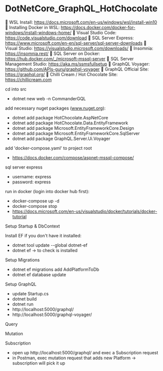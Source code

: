 # DotNetCore_GraphQL_HotChocolate

🔗 WSL Install: https://docs.microsoft.com/en-us/windows/wsl/install-win10
🔗 Installing Docker in WSL: https://docs.docker.com/docker-for-windows/install-windows-home/
🔗 Visual Studio Code: https://code.visualstudio.com/download
🔗 SQL Server Express: https://www.microsoft.com/en-en/sql-server/sql-server-downloads
🔗 Visual Studio: https://visualstudio.microsoft.com/downloads/
🔗 Insomnia: https://insomnia.rest/
🔗 SQL Server on Docker: https://hub.docker.com/_/microsoft-mssql-server
🔗 SQL Server Management Studio: https://aka.ms/ssmsfullsetup
🔗 GraphQL Voyager: https://github.com/APIs-guru/graphql-voyager
🔗 GraphQL Official Site: https://graphql.org/
🔗 Chilli Cream / Hot Chocolate Site: https://chillicream.com


cd into src
* dotnet new web -n CommanderGQL

add necessary nuget packages (www.nuget.org):
* dotnet add package HotChocolate.AspNetCore
* dotnet add package HotChocolate.Data.EntityFramework
* dotnet add package Microsoft.EntityFrameworkCore.Design
* dotnet add package Microsoft.EntityFrameworkCore.SqlServer
* dotnet add package GraphQL.Server.Ui.Voyager

add 'docker-compose.yaml' to project root
* https://docs.docker.com/compose/aspnet-mssql-compose/

sql server express
* username: express
* password: express

run in docker (login into docker hub first):
* docker-compose up -d
* docker-compose stop
* https://docs.microsoft.com/en-us/visualstudio/docker/tutorials/docker-tutorial

Setup Startup & DbContext

Install EF if you don't have it installed:
* dotnet tool update --global  dotnet-ef
* dotnet ef -> to check is installed

Setup Migrations
* dotnet ef migrations add AddPlatformToDb
* dotnet ef database update

Setup GraphQL
* update Startup.cs
* dotnet build
* dotnet run
* http://localhost:5000/graphql/
* http://localhost:5000/graphql-voyager/

Query

Mutation

Subscription
* open up http://localhost:5000/graphql/ and exec a Subscription request
* in Postman, exec mutation request that adds new Platform -> subscription will pick it up